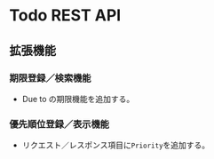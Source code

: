 # Todo REST API

## 拡張機能

### 期限登録／検索機能
* Due to の期限機能を追加する。

### 優先順位登録／表示機能
* リクエスト／レスポンス項目に`Priority`を追加する。
